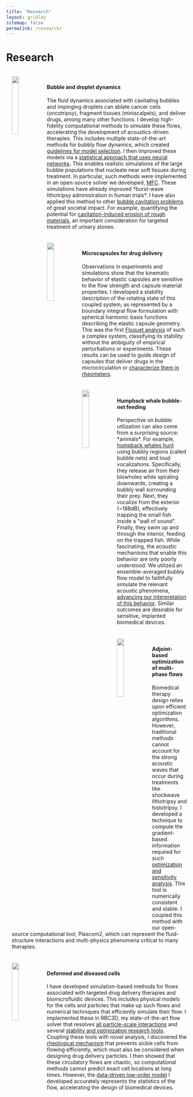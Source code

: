```yaml
---
title: "Research"
layout: gridlay
sitemap: false
permalink: /research/
---
```


# Research

<div class="jumbotron" style="padding:3%; padding-bottom:1%; margin-top:3%; margin-bottom:3%">
  <img src="{{ site.url }}{{ site.baseurl }}/images/respic/droplets_in_water.jpeg" width="20%" style="float: left" />
  <h4>Bubble and droplet dynamics</h4>
The fluid dynamics associated with cavitating bubbles and impinging droplets can ablate cancer cells (oncotripsy), fragment tissues (miniscalpels), and deliver drugs, among many other functions.
I develop high-fidelity computational methods to simulate these flows, accelerating the development of acoustics-driven therapies.
This includes multiple state-of-the-art methods for bubbly flow dynamics, which created <a href="https://bryngelson-research.com/papers/bryngelson-IJMF-19.pdf" target="_blank">guidelines for model selection</a>.
I then improved these models via a <a href="https://bryngelson-research.com/papers/bryngelson-IJMF-20.pdf" target="_blank">statistical approach that uses neural networks</a>.
This enables realistic simulations of the large bubble populations that nucleate near soft tissues during treatment.
In particular, such methods were implemented in an open-source solver we developed, <a href="https://bryngelson-research.com/papers/bryngelson-CPC-19.pdf" target="_blank">MFC</a>.
These simulations have already improved *burst-wave lithotripsy administration in human trials*.
I have also applied this method to other <a href="https://bryngelson-research.com/papers/bryngelson-JCP-20.pdf" target="_blank">bubble cavitation problems</a> of great societal impact.
For example, quantifying the potential for <a href="https://bryngelson-research.com/papers/bryngelson-JFM-19.pdf" target="_blank">cavitation-induced erosion of rough materials</a>, an important consideration for targeted treatment of urinary stones.
</div>
 

<div class="jumbotron" style="padding:3%; padding-bottom:1%; margin-top:3%; margin-bottom:3%">
  <img src="{{ site.url }}{{ site.baseurl }}/images/respic/microcapsules.jpg" width="20%" style="float: left;" />
  <h4>Microcapsules for drug delivery</h4>
Observations in experiments and simulations show that the kinematic behavior of elastic capsules are sensitive to the flow strength and capsule material properties.
I developed a stability description of the rotating state of this coupled system, as represented by a boundary integral flow formulation with spherical harmonic basis functions describing the elastic capsule geometry.
This was the first <a href="https://bryngelson-research.com/papers/bryngelson-JFM-18.pdf" target="_blank">Floquet analysis</a> of such a complex system, classifying its stability without the ambiguity of empirical perturbations or experiments.
These results can be used to guide design of capsules that deliver drugs in the microcirculation or <a href="https://bryngelson-research.com/papers/bryngelson-EJM-19.pdf" target="_blank">characterize them in rheometers</a>.
</div>


<div class="jumbotron" style="padding:3%; padding-bottom:1%; margin-top:3%; margin-bottom:3%">
  <img src="{{ site.url }}{{ site.baseurl }}/images/respic/whales.jpeg" width="20%" style="float: left;" />
  <h4>Humpback whale bubble-net feeding</h4>
Perspective on bubble utilization can also come from a surprising source: *animals*.
For example, <a href="https://www.youtube.com/watch?v=Q8iDcLTD9wQ" target="_blank">humpback whales hunt</a> using bubbly regions (called bubble nets) and loud vocalizations.
Specifically, they release air from their blowholes while spiraling downwards, creating a bubbly wall surrounding their prey.
Next, they vocalize from the exterior (~188dB), effectively trapping the small fish inside a "wall of sound".
Finally, they swim up and through the interior, feeding on the trapped fish.
While fascinating, the acoustic mechanisms that enable this behavior are only poorly understood.
We utilized an ensemble-averaged bubbly flow model to faithfully simulate the relevant acoustic phenomena, <a href="https://bryngelson-research.com/papers/bryngelson-JASA-20.pdf" target="_blank">advancing our interpretation of this behavior</a>.
Similar outcomes are desirable for sensitive, implanted biomedical devices.
</div>


<div class="jumbotron" style="padding:3%; padding-bottom:1%; margin-top:3%; margin-bottom:3%">
  <img src="{{ site.url }}{{ site.baseurl }}/images/respic/shocks.jpg" width="20%" style="float: left;" />
  <h4>Adjoint-based optimization of multi-phase flows</h4>
Biomedical therapy design relies upon efficient optimization algorithms. 
However, traditional methods cannot account for the strong acoustic waves that occur during treatments like shockwave lithotripsy and histotripsy.
I developed a technique to compute the gradient-based information required for such <a href="https://bryngelson-research.com/papers/bryngelson-xpacc18.pdf" target="_blank">optimization and sensitivity analysis</a>.
This tool is numerically consistent and stable.
I coupled this method with our open-source computational tool, Plascom2, which can represent the fluid-structure interactions and multi-physics phenomena critical to many therapies.
</div>


<div class="jumbotron" style="padding:3%; padding-bottom:1%; margin-top:3%; margin-bottom:3%">
  <img src="{{ site.url }}{{ site.baseurl }}/images/respic/sickle_cells2.jpg" width="20%" style="float: left;" />
  <h4>Deformed and diseased cells</h4>
I have developed simulation-based methods for flows associated with targeted drug delivery therapies and biomicrofluidic devices.
This includes physical models for the cells and particles that make up such flows and numerical techniques that efficiently simulate their flow.
I implemented these in RBC3D, my state-of-the-art flow solver that resolves <a href="https://bryngelson-research.com/papers/bryngelson-PRF-16.pdf" target="_blank">all particle-scale interactions</a> and several <a href="https://bryngelson-research.com/papers/bryngelson-PRF-18.pdf" target="_blank">stability and optimization research tools</a>.
Coupling these tools with novel analysis, I discovered the <a href="https://bryngelson-research.com/papers/bryngelson-RA-16.pdf" target="_blank">rheological mechanism</a> that prevents sickle cells from flowing efficiently, which must also be considered when designing drug delivery particles.
I then showed that these circulatory flows are chaotic, so computational methods cannot predict exact cell locations at long times.
However, the <a href="https://bryngelson-research.com/papers/bryngelson-PRE-19.pdf" target="_blank">data-driven low-order model</a> I developed accurately represents the statistics of the flow, accelerating the design of biomedical devices.
</div>

